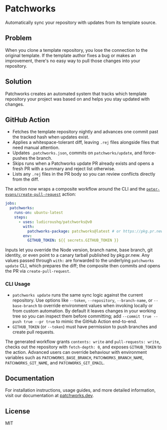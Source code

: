 # Patchworks

Automatically sync your repository with updates from its template source.

## Problem

When you clone a template repository, you lose the connection to the original template. If the template author fixes a bug or makes an improvement, there's no easy way to pull those changes into your repository.

## Solution

Patchworks creates an automated system that tracks which template repository your project was based on and helps you stay updated with changes.

## GitHub Action

- Fetches the template repository nightly and advances one commit past the tracked hash when updates exist.
- Applies a whitespace-tolerant diff, leaving `.rej` files alongside files that need manual attention.
- Updates `.patchworks.json`, commits on `patchworks/update`, and force-pushes the branch.
- Skips runs when a Patchworks update PR already exists and opens a fresh PR with a summary and reject list otherwise.
- Lists any `.rej` files in the PR body so you can review conflicts directly from the diff.

The action now wraps a composite workflow around the CLI and the [`peter-evans/create-pull-request`](https://github.com/peter-evans/create-pull-request) action:

```yaml
jobs:
  patchworks:
    runs-on: ubuntu-latest
    steps:
      - uses: ludicroushq/patchworks@v0
        with:
          patchworks-package: patchworks@latest # or https://pkg.pr.new/org/patchworks@commit
        env:
          GITHUB_TOKEN: ${{ secrets.GITHUB_TOKEN }}
```

Inputs let you override the Node version, branch name, base branch, git identity, or even point to a canary tarball published by pkg.pr.new. Any values passed through `with:` are forwarded to the underlying `patchworks update` CLI, which prepares the diff; the composite then commits and opens the PR via `create-pull-request`.

### CLI Usage

- `patchworks update` runs the same sync logic against the current repository. Use options like `--token`, `--repository`, `--branch-name`, or `--base-branch` to override environment values when invoking locally or from custom automation. By default it leaves changes in your working tree so you can inspect them before committing; add `--commit true --push true --pr true` to mimic the GitHub Action end-to-end.
- `GITHUB_TOKEN` (or `--token`) must have permission to push branches and create pull requests.

The generated workflow grants `contents: write` and `pull-requests: write`, checks out the repository with `fetch-depth: 0`, and exposes `GITHUB_TOKEN` to the action. Advanced users can override behaviour with environment variables such as `PATCHWORKS_BASE_BRANCH`, `PATCHWORKS_BRANCH_NAME`, `PATCHWORKS_GIT_NAME`, and `PATCHWORKS_GIT_EMAIL`.

## Documentation

For installation instructions, usage guides, and more detailed information, visit our documentation at [patchworks.dev](https://patchworks.dev).

## License

MIT
